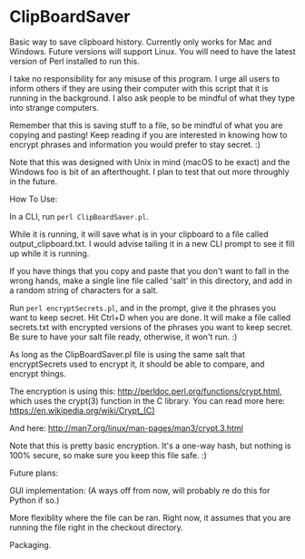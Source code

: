 # ClipBoardSaver
Basic way to save clipboard history. Currently only works for Mac and Windows. Future versions will support Linux. You will need to have the latest version of Perl installed to run this.

I take no responsibility for any misuse of this program. I urge all users to inform others if they are using their computer with this script that it is running in the background. I also ask people to be mindful of what they type into strange computers.

Remember that this is saving stuff to a file, so be mindful of what you are copying and pasting! Keep reading if you are interested in knowing how to encrypt
phrases and information you would prefer to stay secret. :)

Note that this was designed with Unix in mind (macOS to be exact) and the Windows foo is bit of an afterthought. I plan to test that out more throughly in the future.

How To Use:

In a CLI, run `perl ClipBoardSaver.pl`.

While it is running, it will save what is in your clipboard to a file called output_clipboard.txt. I would advise tailing it in a new CLI prompt to see it fill up while it is running.

If you have things that you copy and paste that you don't want to fall in the wrong hands, make a single line file called 'salt' in this directory, 
and add in a random string of characters for a salt.

Run `perl encryptSecrets.pl`, and in the prompt, give it the phrases you want to keep secret. Hit Ctrl+D when you are done.  It will make a file called secrets.txt with encrypted versions of the phrases you want to keep secret. Be sure to have your salt file ready,
otherwise, it won't run. :)

As long as the ClipBoardSaver.pl file is using the same salt that encryptSecrets used to encrypt it, it should be able to compare, and encrypt things.

The encryption is using this: http://perldoc.perl.org/functions/crypt.html, which uses the crypt(3) function in the C library.
You can read more here: https://en.wikipedia.org/wiki/Crypt_(C)

And here: http://man7.org/linux/man-pages/man3/crypt.3.html

Note that this is pretty basic encryption. It's a one-way hash, but nothing is 100% secure, so make sure you keep this file safe. :)

Future plans:

GUI implementation: (A ways off from now, will probably re do this for Python if so.)

More flexiblity where the file can be ran. Right now, it assumes that you are running the file right in the checkout directory.

Packaging.

